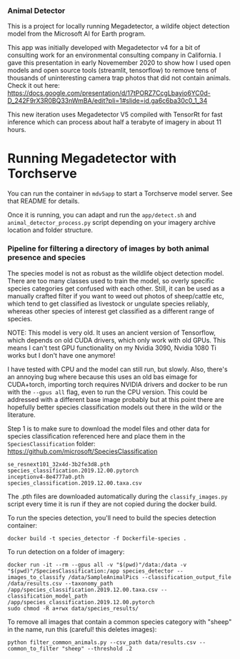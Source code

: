 ### Animal Detector

This is a project for locally running Megadetector, a wildife object detection model from the  Microsoft AI for Earth program.

This app was initially developed with Megadetector v4 for a bit of consulting work for an environmental consulting company in California. I gave this presentation in early Novemember 2020 to show how I used open models and open source tools (streamlit, tensorflow) to remove tens of thousands of uninteresting camera trap photos that did not contain animals. Check it out here: https://docs.google.com/presentation/d/17tPORZ7CcgLbayio6YC0d-D_242F9rX3R0BQ33nWmBA/edit?pli=1#slide=id.ga6c6ba30c0_1_34

This new iteration uses Megadetector V5 compiled with TensorRt for fast inference which can process about half a terabyte of imagery in about 11 hours.

# Running Megadetector with Torchserve

You can run the container in `mdv5app` to start a Torchserve model server. See that README for details.

Once it is running, you can adapt and run the `app/detect.sh` and `animal_detector_process.py` script depending on your imagery archive location and folder structure.

### Pipeline for filtering a directory of images by both animal presence and species

The species model is not as robust as the wildlife object detection model. There are too many classes used to train the model, so overly specific species categories get confused with each other. Still, it can be used as a manually crafted filter if you want to weed out photos of sheep/cattle etc, which tend to get classified as livestock or ungulate species reliably, whereas other species of interest get classified as a different range of species.

NOTE: This model is very old. It uses an ancient version of Tensorflow, which depends on old CUDA drivers, which only work with old GPUs. This means I can't test GPU functionality on my Nvidia 3090, Nvidia 1080 Ti works but I don't have one anymore!

I have tested with CPU and the model can still run, but slowly. Also, there's an annoying bug where because this uses an old bas eimage for CUDA+torch, importing torch requires NVIDIA drivers and docker to be run with the `--gpus all` flag, even to run the CPU version. This could be addressed with a different base image probably but at this point there are hopefully better species classification models out there in the wild or the literature.

Step 1 is to make sure to download the model files and other data for species classification referenced here and place them in the `SpeciesClassification` folder: https://github.com/microsoft/SpeciesClassification

```
se_resnext101_32x4d-3b2fe3d8.pth
species_classification.2019.12.00.pytorch
inceptionv4-8e4777a0.pth
species_classification.2019.12.00.taxa.csv
```
The .pth files are downloaded automatically during the `classify_images.py` script every time it is run if they are not copied during the docker build.

To run the species detection, you'll need to build the species detection container:

```
docker build -t species_detector -f Dockerfile-species .
```

To run detection on a folder of imagery:

```
docker run -it --rm --gpus all -v "$(pwd)"/data:/data -v "$(pwd)"/SpeciesClassification:/app species_detector --images_to_classify /data/SampleAnimalPics --classification_output_file /data/results.csv --taxonomy_path /app/species_classification.2019.12.00.taxa.csv --classification_model_path /app/species_classification.2019.12.00.pytorch
sudo chmod -R a+rwx data/species_results/
```

To remove all images that contain a common species category with "sheep" in the name, run this (careful! this deletes images):

```
python filter_common_animals.py --csv_path data/results.csv --common_to_filter "sheep" --threshold .2
```